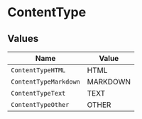 # ContentType


## Values

| Name                  | Value                 |
| --------------------- | --------------------- |
| `ContentTypeHTML`     | HTML                  |
| `ContentTypeMarkdown` | MARKDOWN              |
| `ContentTypeText`     | TEXT                  |
| `ContentTypeOther`    | OTHER                 |